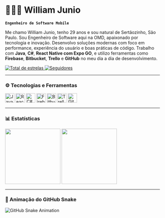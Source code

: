 # 👨🏻‍💻 William Junio

**`Engenheiro de Software Mobile`**

Me chamo William Junio, tenho 29 anos e sou natural de Sertãozinho, São Paulo. Sou Engenheiro de Software aqui na OMD, apaixonado por tecnologia e inovação. Desenvolvo soluções modernas com foco em performance, experiência do usuário e boas práticas de código. Trabalho com **Java**, **C#**, **React Native com Expo GO**, e utilizo ferramentas como **Firebase**, **Bitbucket**, **Trello** e **GitHub** no meu dia a dia de desenvolvimento.

<p align="left">
  <a href="https://github.com/WilliamOMD?tab=repositories&sort=stargazers">
    <img 
      alt="Total de estrelas" 
      title="Total de estrelas no GitHub" 
      src="https://custom-icon-badges.demolab.com/github/stars/WilliamOMD?color=55960c&style=for-the-badge&labelColor=488207&logo=star&label=Estrelas" 
    />
  </a>
  <a href="https://github.com/WilliamOMD?tab=followers">
    <img 
      alt="Seguidores" 
      title="Me siga no GitHub" 
      src="https://custom-icon-badges.demolab.com/github/followers/WilliamOMD?color=236ad3&labelColor=1155ba&style=for-the-badge&logo=github&label=Seguidores&logoColor=white" 
    />
  </a>
</p>

---

### ⚙️ Tecnologias e Ferramentas

<p align="left">
  <img src="https://cdn.jsdelivr.net/gh/devicons/devicon/icons/java/java-original.svg" width="30" title="Java"/>
  <img src="https://cdn.jsdelivr.net/gh/devicons/devicon/icons/react/react-original.svg" width="30" title="React Native"/>
  <img src="https://cdn.jsdelivr.net/gh/devicons/devicon/icons/csharp/csharp-original.svg" width="30" title="C#"/>
  <img src="https://cdn.jsdelivr.net/gh/devicons/devicon/icons/firebase/firebase-plain.svg" width="30" title="Firebase"/>
  <img src="https://cdn.jsdelivr.net/gh/devicons/devicon/icons/bitbucket/bitbucket-original.svg" width="30" title="Bitbucket"/>
  <img src="https://cdn.jsdelivr.net/gh/devicons/devicon/icons/trello/trello-plain.svg" width="30" title="Trello"/>
  <img src="https://cdn.jsdelivr.net/gh/devicons/devicon/icons/github/github-original.svg" width="30" title="GitHub"/>
</p>

---

### 📊 Estatísticas

<p align="left">
  <img 
    src="https://github-readme-stats.vercel.app/api?username=WilliamOMD&show_icons=true&theme=tokyonight&include_all_commits=true&locale=pt-br" 
    height="180"
  />
  <img 
    src="https://github-readme-stats.vercel.app/api/top-langs/?username=WilliamOMD&theme=tokyonight&layout=compact&custom_title=Tecnologias&langs_count=9" 
    height="180"
  />
</p>

---

### 🐍 Animação do GitHub Snake

![GitHub Snake Animation](https://github.com/WilliamOMD/WilliamOMD/raw/output/dist/github-snake.svg)

